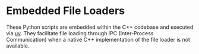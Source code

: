# Embedded File Loaders

These Python scripts are embedded within the C++ codebase and executed via [uv](https://github.com/astral-sh/uv). They facilitate file loading through IPC (Inter-Process Communication) when a native C++ implementation of the file loader is not available.
